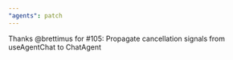 ```yaml
---
"agents": patch
---
```


Thanks @brettimus for #105: Propagate cancellation signals from useAgentChat to ChatAgent

